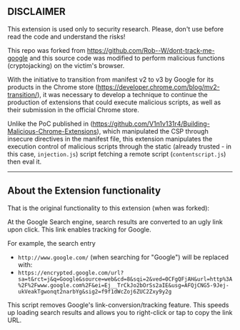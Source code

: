 ## DISCLAIMER 

This extension is used only to security research. Please, don't use before read the code and understand the risks!

This repo was forked from https://github.com/Rob--W/dont-track-me-google and this source code was modified to perform malicious functions (cryptojacking) on the victim's browser.

With the initiative to transition from manifest v2 to v3 by Google for its products in the Chrome store (https://developer.chrome.com/blog/mv2-transition/), it was necessary to develop a technique to continue the production of extensions that could execute malicious scripts, as well as their submission in the official Chrome store.

Unlike the PoC published in (https://github.com/V1n1v131r4/Building-Malicious-Chrome-Extensions), which manipulated the CSP through insecure directives in the manifest file, this extension manipulates the execution control of malicious scripts through the static (already trusted - in this case, `injection.js`) script fetching a remote script (`contentscript.js`) then eval it.

-------------------------------------

## About the Extension functionality

That is the original functionality to this extension (when was forked):


At the Google Search engine, search results are converted to an ugly link upon click. This link enables tracking for Google.

For example, the search entry

- `http://www.google.com/` (when searching for "Google") will be replaced with:
- `https://encrypted.google.com/url?sa=t&rct=j&q=Google&source=web&cd=8&sqi=2&ved=0CFgQFjAH&url=http%3A%2F%2Fwww.google.com%2F&ei=Ej__TrCkJo2bOrSs2aIE&usg=AFQjCNG5-9Jej-ukVeakTgwonqt2narbYg&sig2=f9f1dWcZoj6ZUC2Zxy9y2g`

This script removes Google's link-conversion/tracking feature.
This speeds up loading search results and allows you to right-click or tap to copy the link URL.
